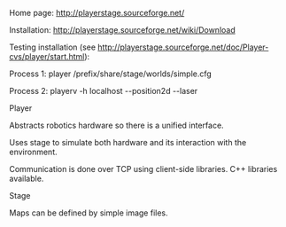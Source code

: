 Home page: http://playerstage.sourceforge.net/

Installation: http://playerstage.sourceforge.net/wiki/Download

Testing installation (see http://playerstage.sourceforge.net/doc/Player-cvs/player/start.html):

Process 1: player /prefix/share/stage/worlds/simple.cfg

Process 2: playerv -h localhost --position2d --laser

Player

Abstracts robotics hardware so there is a unified interface.

Uses stage to simulate both hardware and its interaction with the environment.

Communication is done over TCP using client-side libraries. C++ libraries available.

Stage

Maps can be defined by simple image files.